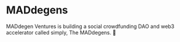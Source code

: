 # MADdegens
MADdegen Ventures is building a social crowdfunding DAO and web3 accelerator called simply, The MADdegens. 👊

